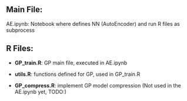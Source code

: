 ## Main File:
AE.ipynb: Notebook where defines NN (AutoEncoder) and run R files as subprocess

## R Files:
* **GP_train.R**: GP main file, executed in AE.ipynb
* **utils.R**: functions defined for GP, used in GP_train.R

* **GP_compress.R**: implement GP model compression (Not used in the AE.ipynb yet, TODO:)
